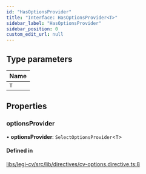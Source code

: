 ```yaml
---
id: "HasOptionsProvider"
title: "Interface: HasOptionsProvider<T>"
sidebar_label: "HasOptionsProvider"
sidebar_position: 0
custom_edit_url: null
---
```


## Type parameters

| Name |
| :------ |
| `T` |

## Properties

### optionsProvider

• **optionsProvider**: `SelectOptionsProvider`<`T`\>

#### Defined in

[libs/legi-cv/src/lib/directives/cv-options.directive.ts:8](https://github.com/cognizone/ng-cognizone/blob/861cbad/libs/legi-cv/src/lib/directives/cv-options.directive.ts#L8)
